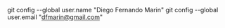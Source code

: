 git config --global user.name "Diego Fernando Marin"
git config --global user.email "dfmarin@gmail.com"
